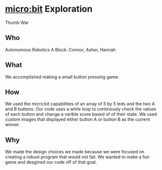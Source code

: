# [micro:bit](https://microbit.org/get-started/user-guide/python/) Exploration


Thumb War


## Who

Autonomous Robotics A Block: Connor, Asher, Hannah

## What

We accomplished making a small button pressing game.

## How

We used the micro:bit capabilities of an array of 5 by 5 leds and the two A and B buttons. Our code uses a while loop to continously check the values of each button and change a varible score based of of their state. We used custom images that displayed either button A or button B as the current winner.

## Why

We made the design choices we made because we were focused on creating a robust program that would not fail. We wanted to make a fun game and desgined our code off of that goal. 

